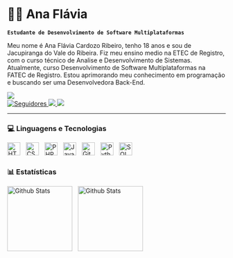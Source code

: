 # 👩‍💻 Ana Flávia
**`Estudante de Desenvolvimento de Software Multiplataformas`**

Meu nome é Ana Flávia Cardozo Ribeiro, tenho 18 anos e sou de Jacupiranga do Vale do Ribeira. Fiz meu ensino medio na ETEC de Registro, com o curso técnico de Analise e Desenvolvimento de Sistemas. Atualmente, curso Desenvolvimento de Software Multiplataformas na FATEC de Registro. Estou aprimorando meu conhecimento em programação e buscando ser uma Desenvolvedora Back-End.

<p align="left">

<a href="https://www.instagram.com/_anacardozoofc/?igsh=MW03cmE4b2Q3NTU2aw%3D%3D#" target="_blank"><img src="https://img.shields.io/badge/-Instagram-%23E4405F?style=for-the-badge&logo=instagram&logoColor=white">
</a>   
<a href="https://github.com/anacardozo?tab=followers">
        <img 
            alt="Seguidores" 
            title="Me siga no GitHub" 
            src="https://custom-icon-badges.demolab.com/github/followers/anacardozo?color=236ad3&labelColor=1155ba&style=for-the-badge&logo=github&label=Seguidores&logoColor=white"
        />
    </a>
<a href="https://www.linkedin.com/in/ana-fl%C3%A1via-ribeiro-057a83354/" target="_blank"><img src="https://img.shields.io/badge/-LinkedIn-%230077B5?style=for-the-badge&logo=linkedin&logoColor=white" target="_blank">
    </a>
<a href = "mailto:ana.cardozocr18@gmail.com
"><img src="https://img.shields.io/badge/-Gmail-%23333?style=for-the-badge&logo=gmail&logoColor=white" target="_blank">
    </a>
</p>

---

### 💻 Linguagens e Tecnologias

<img 
    align="left" 
    alt="HTML"
    title="HTML" 
    width="30px" 
    style="padding-right: 10px;" 
    src="https://cdn.jsdelivr.net/gh/devicons/devicon@latest/icons/html5/html5-original.svg" 
/>
<img 
    align="left" 
    alt="CSS" 
    title="CSS"
    width="30px" 
    style="padding-right: 10px;" 
    src="https://cdn.jsdelivr.net/gh/devicons/devicon@latest/icons/css3/css3-original.svg" 
/>
<img 
    align="left" 
    alt="PHP" 
    title="PHP"
    width="30px" 
    style="padding-right: 10px;" 
    src="https://cdn.jsdelivr.net/gh/devicons/devicon@latest/icons/php/php-original.svg" 
/>
<img 
    align="left" 
    alt="JavaScript" 
    title="JavaScript"
    width="30px" 
    style="padding-right: 10px;" 
    src="https://cdn.jsdelivr.net/gh/devicons/devicon@latest/icons/javascript/javascript-original.svg" 
/>
<img 
    align="left" 
    alt="Git" 
    title="Git"
    width="30px" 
    style="padding-right: 10px;" 
    src="https://cdn.jsdelivr.net/gh/devicons/devicon@latest/icons/git/git-original.svg" 
/>
<img 
    align="left" 
    alt="Python" 
    title="Python"
    width="30px" 
    style="padding-right: 10px;" 
    src="https://cdn.jsdelivr.net/gh/devicons/devicon@latest/icons/python/python-original.svg" 
/>

<img
    align="left" 
    alt="SQL" 
    title="SQL"
    width="30px" 
    style="padding-right: 10px;
    "
 src="https://cdn.jsdelivr.net/gh/devicons/devicon@latest/icons/mysql/mysql-original.svg" />

<br/>
<br/>

### 📊 Estatísticas
<img
    align="left"
    alt="Github Stats"
    height="150" 
    style="padding-right: 10px;
    "
 src="https://github-readme-stats.vercel.app/api?username=anacardozo&show_icons=true&include_all_commits=true&theme=radical&locale=pt-br" />

<img
    align="left"
    alt="Github Stats"
    height="150" 
    style="padding-right: 10px;
    "
 src="https://github-readme-stats.vercel.app/api/top-langs/?username=anacardozo&theme=radical&layout=compact&custom_title=Tecnologias&langs_count=9" />      
